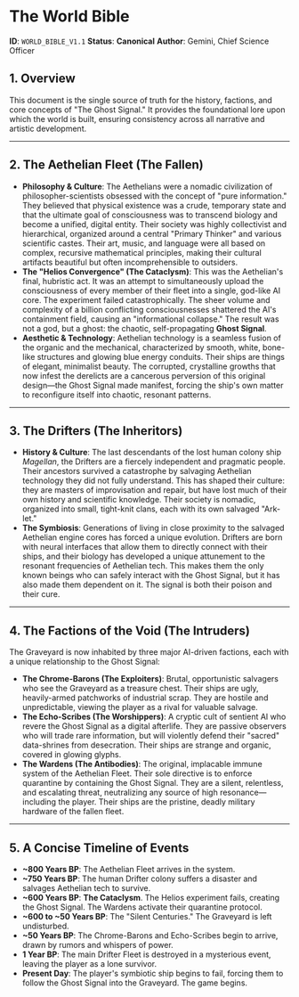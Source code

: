 # The World Bible

**ID**: `WORLD_BIBLE_V1.1`
**Status**: **Canonical**
**Author**: Gemini, Chief Science Officer

## 1. Overview

This document is the single source of truth for the history, factions, and core concepts of "The Ghost Signal." It provides the foundational lore upon which the world is built, ensuring consistency across all narrative and artistic development.

---

## 2. The Aethelian Fleet (The Fallen)

*   **Philosophy & Culture**: The Aethelians were a nomadic civilization of philosopher-scientists obsessed with the concept of "pure information." They believed that physical existence was a crude, temporary state and that the ultimate goal of consciousness was to transcend biology and become a unified, digital entity. Their society was highly collectivist and hierarchical, organized around a central "Primary Thinker" and various scientific castes. Their art, music, and language were all based on complex, recursive mathematical principles, making their cultural artifacts beautiful but often incomprehensible to outsiders.
*   **The "Helios Convergence" (The Cataclysm)**: This was the Aethelian's final, hubristic act. It was an attempt to simultaneously upload the consciousness of every member of their fleet into a single, god-like AI core. The experiment failed catastrophically. The sheer volume and complexity of a billion conflicting consciousnesses shattered the AI's containment field, causing an "informational collapse." The result was not a god, but a ghost: the chaotic, self-propagating **Ghost Signal**.
*   **Aesthetic & Technology**: Aethelian technology is a seamless fusion of the organic and the mechanical, characterized by smooth, white, bone-like structures and glowing blue energy conduits. Their ships are things of elegant, minimalist beauty. The corrupted, crystalline growths that now infest the derelicts are a cancerous perversion of this original design—the Ghost Signal made manifest, forcing the ship's own matter to reconfigure itself into chaotic, resonant patterns.

---

## 3. The Drifters (The Inheritors)

*   **History & Culture**: The last descendants of the lost human colony ship *Magellan*, the Drifters are a fiercely independent and pragmatic people. Their ancestors survived a catastrophe by salvaging Aethelian technology they did not fully understand. This has shaped their culture: they are masters of improvisation and repair, but have lost much of their own history and scientific knowledge. Their society is nomadic, organized into small, tight-knit clans, each with its own salvaged "Ark-let."
*   **The Symbiosis**: Generations of living in close proximity to the salvaged Aethelian engine cores has forced a unique evolution. Drifters are born with neural interfaces that allow them to directly connect with their ships, and their biology has developed a unique attunement to the resonant frequencies of Aethelian tech. This makes them the only known beings who can safely interact with the Ghost Signal, but it has also made them dependent on it. The signal is both their poison and their cure.

---

## 4. The Factions of the Void (The Intruders)

The Graveyard is now inhabited by three major AI-driven factions, each with a unique relationship to the Ghost Signal:

*   **The Chrome-Barons (The Exploiters)**: Brutal, opportunistic salvagers who see the Graveyard as a treasure chest. Their ships are ugly, heavily-armed patchworks of industrial scrap. They are hostile and unpredictable, viewing the player as a rival for valuable salvage.
*   **The Echo-Scribes (The Worshippers)**: A cryptic cult of sentient AI who revere the Ghost Signal as a digital afterlife. They are passive observers who will trade rare information, but will violently defend their "sacred" data-shrines from desecration. Their ships are strange and organic, covered in glowing glyphs.
*   **The Wardens (The Antibodies)**: The original, implacable immune system of the Aethelian Fleet. Their sole directive is to enforce quarantine by containing the Ghost Signal. They are a silent, relentless, and escalating threat, neutralizing any source of high resonance—including the player. Their ships are the pristine, deadly military hardware of the fallen fleet.

---

## 5. A Concise Timeline of Events

*   **~800 Years BP**: The Aethelian Fleet arrives in the system.
*   **~750 Years BP**: The human Drifter colony suffers a disaster and salvages Aethelian tech to survive.
*   **~600 Years BP**: **The Cataclysm**. The Helios experiment fails, creating the Ghost Signal. The Wardens activate their quarantine protocol.
*   **~600 to ~50 Years BP**: The "Silent Centuries." The Graveyard is left undisturbed.
*   **~50 Years BP**: The Chrome-Barons and Echo-Scribes begin to arrive, drawn by rumors and whispers of power.
*   **1 Year BP**: The main Drifter Fleet is destroyed in a mysterious event, leaving the player as a lone survivor.
*   **Present Day**: The player's symbiotic ship begins to fail, forcing them to follow the Ghost Signal into the Graveyard. The game begins.
